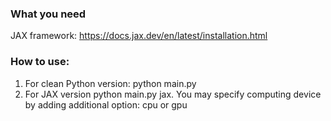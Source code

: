 ### What you need
JAX framework: https://docs.jax.dev/en/latest/installation.html

### How to use:
1) For clean Python version: python main.py
2) For JAX version  python main.py jax. You may specify computing device by adding additional option: cpu or gpu

